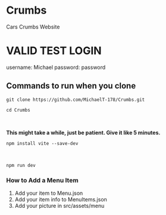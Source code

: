 # Crumbs
Cars Crumbs Website

# VALID TEST LOGIN 

username: Michael 
password: password

## Commands to run when you clone

```
git clone https://github.com/MichaelT-178/Crumbs.git
```

```
cd Crumbs
```
<br>

**This might take a while, just be patient. Give it like 5 minutes.**
```
npm install vite --save-dev
```

<br>

```
npm run dev
```

### How to Add a Menu Item

1. Add your item to Menu.json
2. Add your item info to MenuItems.json
3. Add your picture in src/assets/menu